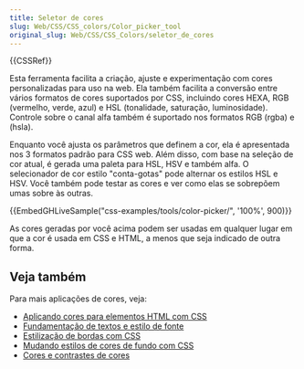 ```yaml
---
title: Seletor de cores
slug: Web/CSS/CSS_colors/Color_picker_tool
original_slug: Web/CSS/CSS_Colors/seletor_de_cores
---
```


{{CSSRef}}

Esta ferramenta facilita a criação, ajuste e experimentação com cores personalizadas para uso na web. Ela também facilita a conversão entre vários formatos de cores suportados por CSS, incluindo cores HEXA, RGB (vermelho, verde, azul) e HSL (tonalidade, saturação, luminosidade). Controle sobre o canal alfa também é suportado nos formatos RGB (rgba) e (hsla).

Enquanto você ajusta os parâmetros que definem a cor, ela é apresentada nos 3 formatos padrão para CSS web. Além disso, com base na seleção de cor atual, é gerada uma paleta para HSL, HSV e também alfa. O selecionador de cor estilo "conta-gotas" pode alternar os estilos HSL e HSV. Você também pode testar as cores e ver como elas se sobrepõem umas sobre às outras.

{{EmbedGHLiveSample("css-examples/tools/color-picker/", '100%', 900)}}

As cores geradas por você acima podem ser usadas em qualquer lugar em que a cor é usada em CSS e HTML, a menos que seja indicado de outra forma.

## Veja também

Para mais aplicações de cores, veja:

- [Aplicando cores para elementos HTML com CSS](/pt-BR/docs/Learn/CSS/Styling_text/Fundamentals)
- [Fundamentação de textos e estilo de fonte](/pt-BR/docs/Learn/CSS/Styling_text/Fundamentals)
- [Estilização de bordas com CSS](/pt-BR/docs/Learn/CSS/Styling_boxes/Borders)
- [Mudando estilos de cores de fundo com CSS](/pt-BR/docs/Learn/Accessibility/CSS_and_JavaScript#Color_and_color_contrast)
- [Cores e contrastes de cores](/pt-BR/docs/Learn/Accessibility/CSS_and_JavaScript#Color_and_color_contrast)
